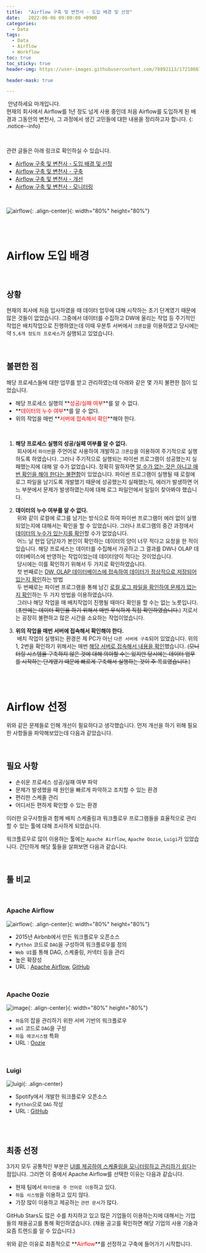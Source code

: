 ```yaml
---
title:  "Airflow 구축 및 변천사 - 도입 배경 및 선정"
date:   2022-06-06 09:00:00 +0900
categories:
  - Data
tags:
  - Data
  - Airflow
  - Workflow
toc: true
toc_sticky: true
header-img: https://user-images.githubusercontent.com/78892113/172186672-025cb8a1-cddf-4b90-b08c-a8c3634cbb90.png

header-mask: true

---
```


&nbsp;안녕하세요 마개입니다.  
현재의 회사에서 Airflow를 1년 정도 넘게 사용 중인데 처음 Airflow를 도입하게 된 배경과 그동안의 변천사, 그 과정에서 생긴 고민들에 대한 내용을 정리하고자 합니다.
{: .notice--info}

<br>

관련 글들은 아래 링크로 확인하실 수 있습니다.

* <a href="https://magaetube.github.io/data/Airflow-Setup-Step-Intro/">Airflow 구축 및 변천사 - 도입 배경 및 선정</a>
* <a href="https://magaetube.github.io/data/Airflow-Setup-Step-Setup/">Airflow 구축 및 변천사 - 구축</a>
* <a href="https://magaetube.github.io/data/Airflow-Setup-Step-Improvement/">Airflow 구축 및 변천사 - 개선</a>
* <a href="https://magaetube.github.io/data/Airflow-Setup-Step-Monitoring/">Airflow 구축 및 변천사 - 모니터링</a>

<br>

![airflow](https://user-images.githubusercontent.com/78892113/172186672-025cb8a1-cddf-4b90-b08c-a8c3634cbb90.png){: .align-center}{: width="80%" height="80%"}

<br><br>

# Airflow 도입 배경

<br>

## 상황

현재의 회사에 처음 입사하였을 때 데이터 업무에 대해 시작하는 초기 단계였기 때문에 많은 것들이 없었습니다. 그중에서 데이터를 수집하고 DW에 올리는 작업 등 주기적인 작업은 배치작업으로 진행하였는데 이때 우분투 서버에서 `크론잡`을 이용하였고 당시에는 약 `5,6개 정도의 프로세스`가 실행되고 있었습니다. 

<br>

## 불편한 점 

해당 프로세스들에 대한 업무를 받고 관리하였는데 아래와 같은 몇 가지 불편한 점이 있었습니다.

* 해당 프로세스 실행의 **<span style="color:red">성공/실패 여부</span>**를 알 수 없다.
* **<span style="color:red">데이터의 누수 여부</span>**를 알 수 없다.
* 위의 작업을 매번 **<span style="color:red">서버에 접속해서 확인</span>**해야 한다. 

<br>

1. **해당 프로세스 실행의 성공/실패 여부를 알 수 없다.**  
&nbsp;회사에서 `파이썬`을 주언어로 사용하여 개발하고 `크론잡`을 이용하여 주기적으로 실행하도록 하였습니다. 그러나 주기적으로 실행되는 파이썬 프로그램이 성공했는지 실패했는지에 대해 알 수가 없었습니다. 정확히 말하자면 <u>알 수가 없는 것은 아니고 매번 확인을 해야 한다는 불편함</u>이 있었습니다. 파이썬 프로그램이 실행될 때 로컬에 로그 파일을 남기도록 개발했기 때문에 성공했는지 실패했는지, 에러가 발생하면 어느 부분에서 문제가 발생하였는지에 대해 로그 파일안에서 일일이 찾아봐야 했습니다.

2. **데이터의 누수 여부를 알 수 없다.**  
&nbsp;위와 같이 로컬에 로그를 남기는 방식으로 하여 파이썬 프로그램이 에러 없이 실행되었는지에 대해서는 확인을 할 수 있었습니다. 그러나 프로그램의 중간 과정에서 <u>데이터의 누수가 있는지를  확인</u>할 수가 없었습니다.  
&nbsp;어느 날 현업 담당자가 본인이 확인하는 데이터의 양이 너무 적다고 요청을 한 적이 있습니다. 해당 프로세스는 데이터를 수집해서 가공하고 그 결과를 DW나 OLAP 데이터베이스에 반영하는 작업이었는데 데이터양이 적다는 것이었습니다.  
&nbsp;당시에는 이를 확인하기 위해서 두 가지로 확인하였습니다.  
&nbsp;첫 번째로는 <u>DW, OLAP 데이터베이스에 접속하여 데이터가 정상적으로 저장되어 있는지 확인</u>하는 방법  
&nbsp;두 번째로는 파이썬 프로그램을 통해 남긴 <u>로컬 로그 파일을 확인하여 문제가 없는지 확인</u>하는 두 가지 방법을 이용하였습니다.  
&nbsp;그러나 해당 작업을 매 배치작업이 진행될 때마다 확인을 할 수는 없는 노릇입니다. (~~초반에는 데이터 확인을 하기 위해서 매번 무식하게 직접 확인하였습니다.~~) 저로서는 굉장히 불편하고 많은 시간을 소요하는 작업이었습니다.

3. **위의 작업을 매번 서버에 접속해서 확인해야 한다.**  
&nbsp;배치 작업이 실행되는 환경은 제 PC가 아닌 `다른 서버에 구축`되어 있었습니다. 위의 1, 2번을 확인하기 위해서는 매번 <u>해당 서버로 접속해서 내용을 확인</u>했습니다. (~~모니터링 시스템을 구축하지 않은 것에 대해 의아할 수는 있지만 당시에는 데이터 업무를 시작하는 단계였기 때문에 빠르게 구축해서 실행하는 것이 주 목표였습니다.~~)

<br><br>

# Airflow 선정 

위와 같은 문제들로 인해 개선이 필요하다고 생각했습니다. 먼저 개선을 하기 위해 필요한 사항들을 파악해보았는데 다음과 같았습니다.

<br>

## 필요 사항

* 손쉬운 프로세스 성공/실패 여부 파악
* 문제가 발생했을 때 원인을 빠르게 파악하고 조치할 수 있는 환경
* 편리한 스케줄 관리 
* 어디서든 편하게 확인할 수 있는 환경

이러한 요구사항들과 함께 배치 스케줄링과 워크플로우 프로그램들을 효율적으로 관리할 수 있는 툴에 대해 조사하게 되었습니다. 

워크플로우로 많이 이용하는 툴에는 `Apache Airflow`, `Apache Oozie`, `Luigi`가 있었습니다. 간단하게 해당 툴들을 살펴보면 다음과 같습니다.

<br>

## 툴 비교

<br>

### Apache Airflow

![airflow](https://user-images.githubusercontent.com/78892113/172186672-025cb8a1-cddf-4b90-b08c-a8c3634cbb90.png){: .align-center}{: width="80%" height="80%"} 

* 2015년 Airbnb에서 만든 워크플로우 오픈소스
* `Python` 코드로 `DAG`을 구성하여 워크플로우를 정의
* `Web UI`를 통해 DAG, 스케줄링, 커넥터 등을 관리
* 높은 확장성 
* URL : <a href="https://airflow.apache.org/">Apache Airflow</a>, <a href="https://github.com/apache/airflow/">GitHub</a>


<br>

### Apache Oozie

![image](https://user-images.githubusercontent.com/78892113/172192514-7152f803-6218-480e-a5bd-9f0a80fd83fb.png){: .align-center}{: width="80%" height="80%"} 

* `하둡`의 잡을 관리하기 위한 서버 기반의 워크플로우
* `xml` 코드로 `DAG`을 구성
* `하둡 에코시스템` 특화
* URL : <a href="https://oozie.apache.org/">Oozie</a>


<br>

### Luigi

![luigi](https://user-images.githubusercontent.com/78892113/172192664-8656eb12-3f74-4b6a-8103-60df4e2d62c7.png){: .align-center}

* Spotify에서 개발한 워크플로우 오픈소스
* `Python`으로 `DAG` 작성 
* URL : <a href="https://github.com/spotify/luigi">GitHub</a>


<br><br>

## 최종 선정

3가지 모두 공통적인 부분은 <u>UI를 제공하여 스케줄링을 모니터링하고 관리하기 쉽다</u>는 점입니다. 그러면 이 중에서 Apache Airflow를 선택한 이유는 다음과 같습니다.  

* 현재 팀에서 ​`파이썬을 주 언어로 이용`하고 있다.
* `하둡 시스템`을 이용하고 있지 않다.
* 가장 많이 이용하고 제공하는 `관련 문서​`가 많다. 

GitHub Stars도 많은 수를 차지하고 있고 많은 기업들이 이용하는지에 대해서는 기업들의 채용공고를 통해 확인하였습니다. (채용 공고를 확인하면 해당 기업의 사용 기술과 요즘 트렌드를 알 수 있습니다.)

위와 같은 이유로 최종적으로 **<span style="color:red">Airflow</span>**를 선정하고 구축에 들어가기 시작합니다. 